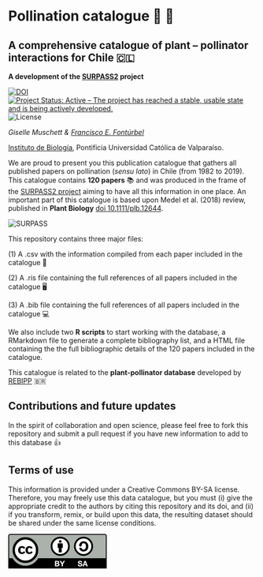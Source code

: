 # Pollination catalogue :hibiscus: :honeybee:

## A comprehensive catalogue of plant – pollinator interactions for Chile :chile:

**A development of the [SURPASS2](https://bee-surpass.org) project**

[![DOI](https://zenodo.org/badge/261577192.svg)](https://zenodo.org/badge/latestdoi/261577192) [![Project Status: Active – The project has reached a stable, usable state and is being actively developed.](https://www.repostatus.org/badges/latest/active.svg)](https://www.repostatus.org/#active) ![License](https://img.shields.io/badge/License-CC%20BY%2D-SA%204.0-lightgrey.svg)

_Giselle Muschett & [Francisco E. Fontúrbel](https://github.com/fonturbel)_

[Instituto de Biología](http://biologia.pucv.cl/), Pontificia Universidad Católica de Valparaíso.


We are proud to present you this publication catalogue that gathers all published papers on pollination (_sensu lato_) in Chile (from 1982 to 2019). This catalogue contains **120 papers** :books: and was produced in the frame of the [SURPASS2 project](https://bee-surpass.org) aiming to have all this information in one place. An important part of this catalogue is based upon Medel et al. (2018) review, published in **Plant Biology** [doi 10.1111/plb.12644](https://doi.org/10.1111/plb.12644).

![SURPASS](images/surpass_logo.png)

This repository contains three major files:

(1) A .csv with the information compiled from each paper included in the catalogue :closed_book:

(2) A .ris file containing the full references of all papers included in the catalogue :desktop_computer:

(3) A .bib file containing the full references of all papers included in the catalogue :computer:


We also include two **R scripts** to start working with the database, a RMarkdown file to generate a complete bibliography list, and a HTML file containing the the full bibliographic details of the 120 papers included in the catalogue.


This catalogue is related to the **plant-pollinator database** developed by [REBIPP](https://www.rebipp.org.br) :brazil:


## Contributions and future updates

In the spirit of collaboration and open science, please feel free to fork this repository and submit a pull request if you have new information to add to this database :thumbsup:


## Terms of use

This information is provided under a Creative Commons BY-SA license. Therefore, you may freely use this data catalogue, but you must (i) give the appropriate credit to the authors by citing this repository and its doi, and (ii) if you transform, remix, or build upon this data, the resulting dataset should be shared under the same license conditions.

![license](images/license.png)
